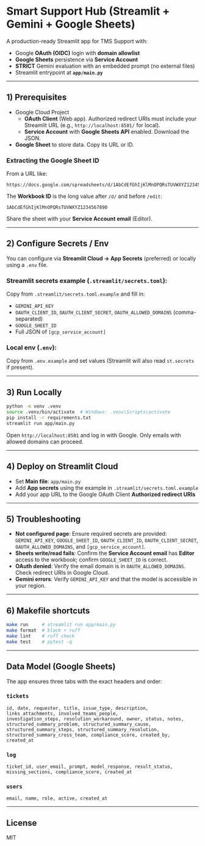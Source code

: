 
# Smart Support Hub (Streamlit + Gemini + Google Sheets)

A production-ready Streamlit app for TMS Support with:
- Google **OAuth (OIDC)** login with **domain allowlist**
- **Google Sheets** persistence via **Service Account**
- **STRICT** Gemini evaluation with an embedded prompt (no external files)
- Streamlit entrypoint at **`app/main.py`**

---

## 1) Prerequisites

- Google Cloud Project
  - **OAuth Client** (Web app). Authorized redirect URIs must include your Streamlit URL (e.g., `http://localhost:8501/` for local).
  - **Service Account** with **Google Sheets API** enabled. Download the JSON.
- **Google Sheet** to store data. Copy its URL or ID.

### Extracting the Google Sheet ID
From a URL like:
```
https://docs.google.com/spreadsheets/d/1AbCdEfGhIjKlMnOPQRsTUVWXYZ1234567890/edit#gid=0
```
The **Workbook ID** is the long value after `/d/` and before `/edit`:
```
1AbCdEfGhIjKlMnOPQRsTUVWXYZ1234567890
```

Share the sheet with your **Service Account email** (Editor).

---

## 2) Configure Secrets / Env

You can configure via **Streamlit Cloud → App Secrets** (preferred) or locally using a `.env` file.

### Streamlit secrets example (`.streamlit/secrets.toml`):
Copy from `.streamlit/secrets.toml.example` and fill in:
- `GEMINI_API_KEY`
- `OAUTH_CLIENT_ID`, `OAUTH_CLIENT_SECRET`, `OAUTH_ALLOWED_DOMAINS` (comma-separated)
- `GOOGLE_SHEET_ID`
- Full JSON of `[gcp_service_account]`

### Local env (`.env`):
Copy from `.env.example` and set values (Streamlit will also read `st.secrets` if present).

---

## 3) Run Locally

```bash
python -m venv .venv
source .venv/bin/activate  # Windows: .venv\Scripts\activate
pip install -r requirements.txt
streamlit run app/main.py
```

Open `http://localhost:8501` and log in with Google. Only emails with allowed domains can proceed.

---

## 4) Deploy on Streamlit Cloud

- Set **Main file**: `app/main.py`
- Add **App secrets** using the example in `.streamlit/secrets.toml.example`
- Add your app URL to the Google OAuth Client **Authorized redirect URIs**

---

## 5) Troubleshooting

- **Not configured page**: Ensure required secrets are provided: `GEMINI_API_KEY`, `GOOGLE_SHEET_ID`, `OAUTH_CLIENT_ID`, `OAUTH_CLIENT_SECRET`, `OAUTH_ALLOWED_DOMAINS`, and `[gcp_service_account]`.
- **Sheets write/read fails**: Confirm the **Service Account email** has **Editor** access to the workbook; confirm `GOOGLE_SHEET_ID` is correct.
- **OAuth denied**: Verify the email domain is in `OAUTH_ALLOWED_DOMAINS`. Check redirect URIs in Google Cloud.
- **Gemini errors**: Verify `GEMINI_API_KEY` and that the model is accessible in your region.

---

## 6) Makefile shortcuts

```bash
make run     # streamlit run app/main.py
make format  # black + ruff
make lint    # ruff check
make test    # pytest -q
```

---

## Data Model (Google Sheets)

The app ensures three tabs with the exact headers and order:

### `tickets`
```
id, date, requester, title, issue_type, description, links_attachments, involved_teams_people,
investigation_steps, resolution_workaround, owner, status, notes,
structured_summary_problem, structured_summary_cause, structured_summary_steps, structured_summary_resolution,
structured_summary_cross_team, compliance_score, created_by, created_at
```

### `log`
```
ticket_id, user_email, prompt, model_response, result_status, missing_sections, compliance_score, created_at
```

### `users`
```
email, name, role, active, created_at
```

---

## License

MIT
